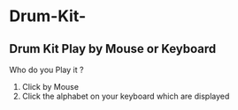 # Drum-Kit-
**Drum Kit Play by Mouse or Keyboard**
---
Who do you Play it ?
1. Click by Mouse
2. Click the alphabet on your keyboard which are displayed

